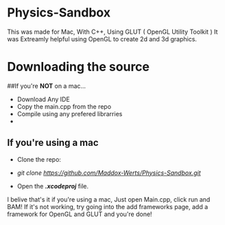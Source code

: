 # Physics-Sandbox

This was made for Mac, With C++, Using GLUT ( OpenGL Utility Toolkit )
It was Extreamly helpful using OpenGL to create 2d and 3d graphics.

# Downloading the source

##If you're **NOT** on a mac...
* Download Any IDE
* Copy the main.cpp from the repo
* Compile using any prefered librarries
*

## If you're using a mac
* Clone the repo: 
- *git clone https://github.com/Maddox-Werts/Physics-Sandbox.git*
* Open the ***.xcodeproj*** file.

I belive that's it if you're using a mac,
Just open Main.cpp, click run and BAM!
If it's not working, try going into the add frameworks
page, add a framework for OpenGL and GLUT and you're done!
